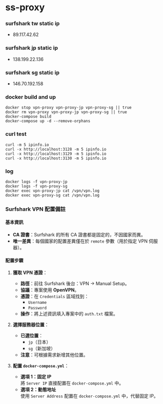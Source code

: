 # ss-proxy

### surfshark tw static ip
- 89.117.42.62

### surfshark jp static ip
- 138.199.22.136
 
### surfshark sg static ip
- 146.70.192.158

### docker build and up
```
docker stop vpn-proxy vpn-proxy-jp vpn-proxy-sg || true
docker rm vpn-proxy vpn-proxy-jp vpn-proxy-sg || true
docker-compose build
docker-compose up -d --remove-orphans
```


### curl test
```
curl -m 5 ipinfo.io
curl -x http://localhost:3128 -m 5 ipinfo.io
curl -x http://localhost:3129 -m 5 ipinfo.io
curl -x http://localhost:3130 -m 5 ipinfo.io
```

### log
```
docker logs -f vpn-proxy-jp
docker logs -f vpn-proxy-sg
docker exec vpn-proxy-jp cat /vpn/vpn.log
docker exec vpn-proxy-sg cat /vpn/vpn.log
```


### Surfshark VPN 配置備註

#### 基本資訊
- **CA 證書**：Surfshark 的所有 CA 證書都是固定的，不因國家而異。
- **唯一差異**：每個國家的配置差異僅在於 `remote` 參數（用於指定 VPN 伺服器）。

#### 配置步驟
1. **獲取 VPN 憑證**：
   - **路徑**：前往 Surfshark 後台：<span class="highlight">VPN -> Manual Setup</span>。
   - **協議**：專案使用 **OpenVPN**。
   - **憑證**：在 `Credentials` 區域找到：
     - `Username`
     - `Password`
   - **操作**：將上述資訊填入專案中的 `auth.txt` 檔案。

2. **選擇服務器位置**：
   - **已選位置**：
     - `jp`（日本）
     - `sg`（新加坡）
   - **注意**：可根據需求新增其他位置。

3. **配置 `docker-compose.yml`**：
   - **選項 1：固定 IP**  
     將 `Server IP` 直接配置在 `docker-compose.yml` 中。
   - **選項 2：動態地址**  
     使用 `Server Address` 配置在 `docker-compose.yml` 中，代替固定 IP。
